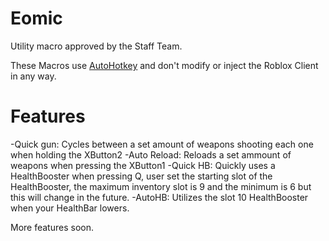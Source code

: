 # Eomic
Utility macro approved by the Staff Team.


These Macros use [AutoHotkey](https://www.autohotkey.com/) and don't modify or inject the Roblox Client in any way.

# Features
 -Quick gun: Cycles between a set amount of weapons shooting each one when holding the XButton2
 -Auto Reload: Reloads a set ammount of weapons when pressing the XButton1
 -Quick HB: Quickly uses a HealthBooster when pressing Q, user set the starting slot of the HealthBooster, the maximum inventory slot is 9 and the minimum is 6 but this will change in the future.
 -AutoHB: Utilizes the slot 10 HealthBooster when your HealthBar lowers.

 More features soon.
